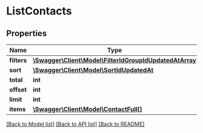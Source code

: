 # ListContacts

## Properties
Name | Type | Description | Notes
------------ | ------------- | ------------- | -------------
**filters** | [**\Swagger\Client\Model\FilterIdGroupIdUpdatedAtArray**](FilterIdGroupIdUpdatedAtArray.md) |  | [optional] 
**sort** | [**\Swagger\Client\Model\SortIdUpdatedAt**](SortIdUpdatedAt.md) |  | [optional] 
**total** | **int** |  | [optional] 
**offset** | **int** |  | [optional] 
**limit** | **int** |  | [optional] 
**items** | [**\Swagger\Client\Model\ContactFull[]**](ContactFull.md) |  | [optional] 

[[Back to Model list]](../README.md#documentation-for-models) [[Back to API list]](../README.md#documentation-for-api-endpoints) [[Back to README]](../README.md)


